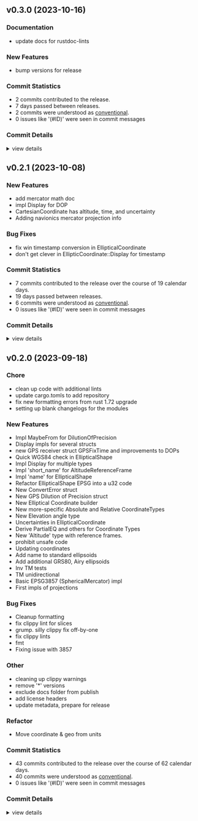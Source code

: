 


## v0.3.0 (2023-10-16)

### Documentation

 - <csr-id-13ae74c7a318037939a4604a28a1cf33d87741a0/> update docs for rustdoc-lints

### New Features

 - <csr-id-8dc3f98d6b32d735c009468feb0ba32dc367d49a/> bump versions for release

### Commit Statistics

<csr-read-only-do-not-edit/>

 - 2 commits contributed to the release.
 - 7 days passed between releases.
 - 2 commits were understood as [conventional](https://www.conventionalcommits.org).
 - 0 issues like '(#ID)' were seen in commit messages

### Commit Details

<csr-read-only-do-not-edit/>

<details><summary>view details</summary>

 * **Uncategorized**
    - Bump versions for release ([`8dc3f98`](https://github.com/spmadden/irox/commit/8dc3f98d6b32d735c009468feb0ba32dc367d49a))
    - Update docs for rustdoc-lints ([`13ae74c`](https://github.com/spmadden/irox/commit/13ae74c7a318037939a4604a28a1cf33d87741a0))
</details>

## v0.2.1 (2023-10-08)

### New Features

 - <csr-id-0ca32de4b606ac9b325a9557429526ff8835a8f2/> add mercator math doc
 - <csr-id-003f7570bda275fcd4c694a4de43e078486ea695/> impl Display for DOP
 - <csr-id-2029fee39b392285b8d469456c9a3fc3bb6ac972/> CartesianCoordinate has altitude, time, and uncertainty
 - <csr-id-7102fbeec6a8bb4ac013f9821ba1eff22d4e1de0/> Adding navionics mercator projection info

### Bug Fixes

 - <csr-id-a66b682ec64eb780a80dd3e9675c24abe7e5e4b1/> fix win timestamp conversion in EllipticalCoordinate
 - <csr-id-c5154cecff96fb98c77c9e9a7d1948f38bd5fe18/> don't get clever in EllipticCoordinate::Display for timestamp

### Commit Statistics

<csr-read-only-do-not-edit/>

 - 7 commits contributed to the release over the course of 19 calendar days.
 - 19 days passed between releases.
 - 6 commits were understood as [conventional](https://www.conventionalcommits.org).
 - 0 issues like '(#ID)' were seen in commit messages

### Commit Details

<csr-read-only-do-not-edit/>

<details><summary>view details</summary>

 * **Uncategorized**
    - Release irox-tools v0.2.1, irox-carto v0.2.1, irox-egui-extras v0.2.1, irox-gpx v0.1.0, irox-types v0.2.1, irox-structs_derive v0.2.1, irox-raymarine-sonar v0.1.0, irox-stats v0.2.1, irox-winlocation-api v0.1.1, irox v0.2.1 ([`68d770b`](https://github.com/spmadden/irox/commit/68d770bb78abe49bf30364ca17ddb6f7bfda05d9))
    - Add mercator math doc ([`0ca32de`](https://github.com/spmadden/irox/commit/0ca32de4b606ac9b325a9557429526ff8835a8f2))
    - Impl Display for DOP ([`003f757`](https://github.com/spmadden/irox/commit/003f7570bda275fcd4c694a4de43e078486ea695))
    - CartesianCoordinate has altitude, time, and uncertainty ([`2029fee`](https://github.com/spmadden/irox/commit/2029fee39b392285b8d469456c9a3fc3bb6ac972))
    - Adding navionics mercator projection info ([`7102fbe`](https://github.com/spmadden/irox/commit/7102fbeec6a8bb4ac013f9821ba1eff22d4e1de0))
    - Fix win timestamp conversion in EllipticalCoordinate ([`a66b682`](https://github.com/spmadden/irox/commit/a66b682ec64eb780a80dd3e9675c24abe7e5e4b1))
    - Don't get clever in EllipticCoordinate::Display for timestamp ([`c5154ce`](https://github.com/spmadden/irox/commit/c5154cecff96fb98c77c9e9a7d1948f38bd5fe18))
</details>

## v0.2.0 (2023-09-18)

<csr-id-f03d8a3ec997d53470bfdeb5e76b71925aac3f10/>
<csr-id-80d2b88bdcb553faaeafc09673c31d7ebedafd19/>
<csr-id-b9a0ae0ccb51682bd9c36e9ab198f38634a62ade/>
<csr-id-1a365333397b02a5f911d0897c3bf0c80f6c2b80/>
<csr-id-5c178560becc0b665d70be2d99a1cffad3ba4284/>
<csr-id-6fa2e180f0c44bb4cbf76738acdda5631ecea20e/>
<csr-id-8ef5bb6167b6fae09c73e2ccfe8ff4fe862c7ac9/>
<csr-id-5d31a592ac1abf6e3e616e65f7a5b8d699558fb2/>
<csr-id-49d55665ffd9ebcfe0394e40cb36bcc35a6a72f9/>
<csr-id-553cfcabf7e0a3066eeb646952f8271ac0887208/>

### Chore

 - <csr-id-f03d8a3ec997d53470bfdeb5e76b71925aac3f10/> clean up code with additional lints
 - <csr-id-80d2b88bdcb553faaeafc09673c31d7ebedafd19/> update cargo.tomls to add repository
 - <csr-id-b9a0ae0ccb51682bd9c36e9ab198f38634a62ade/> fix new formatting errors from rust 1.72 upgrade
 - <csr-id-1a365333397b02a5f911d0897c3bf0c80f6c2b80/> setting up blank changelogs for the modules

### New Features

 - <csr-id-38072c3b5e21ad15a1de0642c8fb06f599690a28/> Impl MaybeFrom for DilutionOfPrecision
 - <csr-id-9a92cc2420933c45fa9afe594c6ce61591548f6c/> Display impls for several structs
 - <csr-id-b180e4ee3e371453a2c9604b4647c12b8220538d/> new GPS receiver struct GPSFixTime and improvements to DOPs
 - <csr-id-3403b5e704481f5aed4a0b6bd115e3e2606b7afc/> Quick WGS84 check in EllipticalShape
 - <csr-id-1b6eeebb4b2f81e4d711f2eb7a4d2de75cbd86d4/> Impl Display for multiple types
 - <csr-id-6aa9d74db23a17bbf207e3f62be3b2314f9916bc/> Impl 'short_name' for AltitudeReferenceFrame
 - <csr-id-a72d1f7c975b038c275f76783138b1574b3c6744/> Impl 'name' for EllipticalShape
 - <csr-id-55233e236cd2f4f92a4d5e247dff7870c056ab40/> Refactor EllipticalShape EPSG into a u32 code
 - <csr-id-f4a505475ced355286aad1bf5a352b36beae9a00/> New ConvertError struct
 - <csr-id-91a282d78e559d6bb366176de68f96f5ce095ccc/> New GPS Dilution of Precision struct
 - <csr-id-c41735befd0db3522ab10fe307a1ca09b304d644/> New Elliptical Coordinate builder
 - <csr-id-c7f4ed6cd4b8caea41b285c9eae9c8e13d2f37f3/> New more-specific Absolute and Relative CoordinateTypes
 - <csr-id-219fa8665f7c822f262d2808c18a0641d2c44278/> New Elevation angle type
 - <csr-id-b6e6c2f0e7e28e802d66ccf5814a918f0eaf3562/> Uncertainties in EllipticalCoordinate
 - <csr-id-ed9b49d74156e41f64320c46995aefe85378f8e9/> Derive PartialEQ and others for Coordinate Types
 - <csr-id-23809bda079b871491e54c433ba0bb70936d8a77/> New 'Altitude' type with reference frames.
 - <csr-id-c088de020214e47f28391d0af5a64abe56ad185b/> prohibit unsafe code
 - <csr-id-6303361462db005a3b4a35a09e86ff7dc73e0a31/> Updating coordinates
 - <csr-id-f54b4332d0b784f29913fb0672b37d3d42fbb77e/> Add name to standard ellipsoids
 - <csr-id-4c29c32713706ec1fee5d5181f2fe81238396511/> Add additional GRS80, Airy ellipsoids
 - <csr-id-bcd3c93146a1dd96e0db7e589ed0fd4a06448640/> Inv TM tests
 - <csr-id-8b5f0f2146953c4abd1dc9a74f2f5a188a538ec3/> TM unidirectional
 - <csr-id-0d954875723b480c5738335764aefbdf94775936/> Basic EPSG3857 (SphericalMercator) impl
 - <csr-id-4850e84d1f4b418bfce5fc9941b86605178b3321/> First impls of projections

### Bug Fixes

 - <csr-id-527e19e5dfa73b2cd32fc88a30a3855d28d79333/> Cleanup formatting
 - <csr-id-24ebfad3be38a87c10b98b24cb75565fd010c4df/> fix clippy lint for slices
 - <csr-id-94039ac9daaed4e8c131f80007a11687653316a3/> grump. silly clippy fix off-by-one
 - <csr-id-a84feba7fc3566be534a3d572d93985bd3d773a9/> fix clippy lints
 - <csr-id-8a9f899448f9b0b995a3510510398828d49dda9e/> fmt
 - <csr-id-6a6902f1d0a8c3cd6cc839bbeb483eb3ed421690/> Fixing issue with 3857

### Other

 - <csr-id-5c178560becc0b665d70be2d99a1cffad3ba4284/> cleaning up clippy warnings
 - <csr-id-6fa2e180f0c44bb4cbf76738acdda5631ecea20e/> remove '*' versions
 - <csr-id-8ef5bb6167b6fae09c73e2ccfe8ff4fe862c7ac9/> exclude docs folder from publish
 - <csr-id-5d31a592ac1abf6e3e616e65f7a5b8d699558fb2/> add license headers
 - <csr-id-49d55665ffd9ebcfe0394e40cb36bcc35a6a72f9/> update metadata, prepare for release

### Refactor

 - <csr-id-553cfcabf7e0a3066eeb646952f8271ac0887208/> Move coordinate & geo from units

### Commit Statistics

<csr-read-only-do-not-edit/>

 - 43 commits contributed to the release over the course of 62 calendar days.
 - 40 commits were understood as [conventional](https://www.conventionalcommits.org).
 - 0 issues like '(#ID)' were seen in commit messages

### Commit Details

<csr-read-only-do-not-edit/>

<details><summary>view details</summary>

 * **Uncategorized**
    - Release irox-enums_derive v0.2.0, irox-enums v0.2.0, irox-tools v0.2.0, irox-units v0.2.0, irox-carto v0.2.0, irox-csv v0.2.0, irox-egui-extras v0.2.0, irox-networking v0.2.0, irox-types v0.2.0, irox-influxdb_v1 v0.2.0, irox-structs_derive v0.2.0, irox-structs v0.2.0, irox-nmea0183 v0.1.0, irox-sirf v0.2.0, irox-stats v0.2.0, irox-winlocation-api v0.1.0, irox v0.2.0, safety bump 10 crates ([`6a72204`](https://github.com/spmadden/irox/commit/6a722046661ceef02a66c2067e2c5c15ce102e04))
    - Clean up code with additional lints ([`f03d8a3`](https://github.com/spmadden/irox/commit/f03d8a3ec997d53470bfdeb5e76b71925aac3f10))
    - Update cargo.tomls to add repository ([`80d2b88`](https://github.com/spmadden/irox/commit/80d2b88bdcb553faaeafc09673c31d7ebedafd19))
    - Fix new formatting errors from rust 1.72 upgrade ([`b9a0ae0`](https://github.com/spmadden/irox/commit/b9a0ae0ccb51682bd9c36e9ab198f38634a62ade))
    - Setting up blank changelogs for the modules ([`1a36533`](https://github.com/spmadden/irox/commit/1a365333397b02a5f911d0897c3bf0c80f6c2b80))
    - Impl MaybeFrom for DilutionOfPrecision ([`38072c3`](https://github.com/spmadden/irox/commit/38072c3b5e21ad15a1de0642c8fb06f599690a28))
    - Display impls for several structs ([`9a92cc2`](https://github.com/spmadden/irox/commit/9a92cc2420933c45fa9afe594c6ce61591548f6c))
    - New GPS receiver struct GPSFixTime and improvements to DOPs ([`b180e4e`](https://github.com/spmadden/irox/commit/b180e4ee3e371453a2c9604b4647c12b8220538d))
    - Quick WGS84 check in EllipticalShape ([`3403b5e`](https://github.com/spmadden/irox/commit/3403b5e704481f5aed4a0b6bd115e3e2606b7afc))
    - Cleanup formatting ([`527e19e`](https://github.com/spmadden/irox/commit/527e19e5dfa73b2cd32fc88a30a3855d28d79333))
    - Impl Display for multiple types ([`1b6eeeb`](https://github.com/spmadden/irox/commit/1b6eeebb4b2f81e4d711f2eb7a4d2de75cbd86d4))
    - Impl 'short_name' for AltitudeReferenceFrame ([`6aa9d74`](https://github.com/spmadden/irox/commit/6aa9d74db23a17bbf207e3f62be3b2314f9916bc))
    - Impl 'name' for EllipticalShape ([`a72d1f7`](https://github.com/spmadden/irox/commit/a72d1f7c975b038c275f76783138b1574b3c6744))
    - Fixup windowscarto ([`b294607`](https://github.com/spmadden/irox/commit/b294607d583d8e9d21423eab3e7a706f6cdb2a9b))
    - Fixup converterror ([`9dbf74a`](https://github.com/spmadden/irox/commit/9dbf74aa36195f1e93f0db4ee3d1ed1f0eee6880))
    - Refactor EllipticalShape EPSG into a u32 code ([`55233e2`](https://github.com/spmadden/irox/commit/55233e236cd2f4f92a4d5e247dff7870c056ab40))
    - New ConvertError struct ([`f4a5054`](https://github.com/spmadden/irox/commit/f4a505475ced355286aad1bf5a352b36beae9a00))
    - New GPS Dilution of Precision struct ([`91a282d`](https://github.com/spmadden/irox/commit/91a282d78e559d6bb366176de68f96f5ce095ccc))
    - New Elliptical Coordinate builder ([`c41735b`](https://github.com/spmadden/irox/commit/c41735befd0db3522ab10fe307a1ca09b304d644))
    - New more-specific Absolute and Relative CoordinateTypes ([`c7f4ed6`](https://github.com/spmadden/irox/commit/c7f4ed6cd4b8caea41b285c9eae9c8e13d2f37f3))
    - New Elevation angle type ([`219fa86`](https://github.com/spmadden/irox/commit/219fa8665f7c822f262d2808c18a0641d2c44278))
    - Uncertainties in EllipticalCoordinate ([`b6e6c2f`](https://github.com/spmadden/irox/commit/b6e6c2f0e7e28e802d66ccf5814a918f0eaf3562))
    - Derive PartialEQ and others for Coordinate Types ([`ed9b49d`](https://github.com/spmadden/irox/commit/ed9b49d74156e41f64320c46995aefe85378f8e9))
    - New 'Altitude' type with reference frames. ([`23809bd`](https://github.com/spmadden/irox/commit/23809bda079b871491e54c433ba0bb70936d8a77))
    - Fix clippy lint for slices ([`24ebfad`](https://github.com/spmadden/irox/commit/24ebfad3be38a87c10b98b24cb75565fd010c4df))
    - Cleaning up clippy warnings ([`5c17856`](https://github.com/spmadden/irox/commit/5c178560becc0b665d70be2d99a1cffad3ba4284))
    - Grump. silly clippy fix off-by-one ([`94039ac`](https://github.com/spmadden/irox/commit/94039ac9daaed4e8c131f80007a11687653316a3))
    - Fix clippy lints ([`a84feba`](https://github.com/spmadden/irox/commit/a84feba7fc3566be534a3d572d93985bd3d773a9))
    - Prohibit unsafe code ([`c088de0`](https://github.com/spmadden/irox/commit/c088de020214e47f28391d0af5a64abe56ad185b))
    - Remove '*' versions ([`6fa2e18`](https://github.com/spmadden/irox/commit/6fa2e180f0c44bb4cbf76738acdda5631ecea20e))
    - Exclude docs folder from publish ([`8ef5bb6`](https://github.com/spmadden/irox/commit/8ef5bb6167b6fae09c73e2ccfe8ff4fe862c7ac9))
    - Add license headers ([`5d31a59`](https://github.com/spmadden/irox/commit/5d31a592ac1abf6e3e616e65f7a5b8d699558fb2))
    - Update metadata, prepare for release ([`49d5566`](https://github.com/spmadden/irox/commit/49d55665ffd9ebcfe0394e40cb36bcc35a6a72f9))
    - Fmt ([`8a9f899`](https://github.com/spmadden/irox/commit/8a9f899448f9b0b995a3510510398828d49dda9e))
    - Updating coordinates ([`6303361`](https://github.com/spmadden/irox/commit/6303361462db005a3b4a35a09e86ff7dc73e0a31))
    - Add name to standard ellipsoids ([`f54b433`](https://github.com/spmadden/irox/commit/f54b4332d0b784f29913fb0672b37d3d42fbb77e))
    - Add additional GRS80, Airy ellipsoids ([`4c29c32`](https://github.com/spmadden/irox/commit/4c29c32713706ec1fee5d5181f2fe81238396511))
    - Inv TM tests ([`bcd3c93`](https://github.com/spmadden/irox/commit/bcd3c93146a1dd96e0db7e589ed0fd4a06448640))
    - TM unidirectional ([`8b5f0f2`](https://github.com/spmadden/irox/commit/8b5f0f2146953c4abd1dc9a74f2f5a188a538ec3))
    - Move coordinate & geo from units ([`553cfca`](https://github.com/spmadden/irox/commit/553cfcabf7e0a3066eeb646952f8271ac0887208))
    - Fixing issue with 3857 ([`6a6902f`](https://github.com/spmadden/irox/commit/6a6902f1d0a8c3cd6cc839bbeb483eb3ed421690))
    - Basic EPSG3857 (SphericalMercator) impl ([`0d95487`](https://github.com/spmadden/irox/commit/0d954875723b480c5738335764aefbdf94775936))
    - First impls of projections ([`4850e84`](https://github.com/spmadden/irox/commit/4850e84d1f4b418bfce5fc9941b86605178b3321))
</details>

